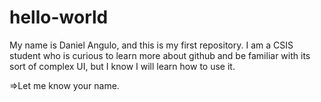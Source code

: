 # hello-world
My name is Daniel Angulo, and this is my first repository. 
I am a CSIS student who is curious to learn more about github and be familiar with its sort of complex UI, but I know I will learn how to use it.

=>Let me know your name.
